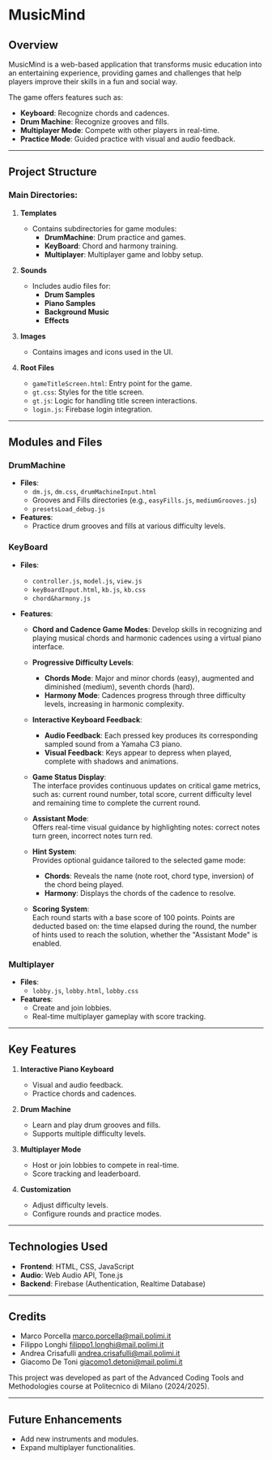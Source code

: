 # MusicMind

## Overview
MusicMind is a web-based application that transforms music education into an entertaining experience, providing games and challenges that help players improve their skills in a fun and social way.

The game offers features such as:
- **Keyboard**: Recognize chords and cadences.
- **Drum Machine**: Recognize grooves and fills.
- **Multiplayer Mode**: Compete with other players in real-time.
- **Practice Mode**: Guided practice with visual and audio feedback.

---

## Project Structure

### Main Directories:

1. **Templates**
   - Contains subdirectories for game modules:
     - **DrumMachine**: Drum practice and games.
     - **KeyBoard**: Chord and harmony training.
     - **Multiplayer**: Multiplayer game and lobby setup.

2. **Sounds**
   - Includes audio files for:
     - **Drum Samples**
     - **Piano Samples**
     - **Background Music**
     - **Effects**

3. **Images**
   - Contains images and icons used in the UI.

4. **Root Files**
   - `gameTitleScreen.html`: Entry point for the game.
   - `gt.css`: Styles for the title screen.
   - `gt.js`: Logic for handling title screen interactions.
   - `login.js`: Firebase login integration.

---

## Modules and Files

### **DrumMachine**
- **Files**:
  - `dm.js`, `dm.css`, `drumMachineInput.html`
  - Grooves and Fills directories (e.g., `easyFills.js`, `mediumGrooves.js`)
  - `presetsLoad_debug.js`
- **Features**:
  - Practice drum grooves and fills at various difficulty levels.

### **KeyBoard**

- **Files**:
  - `controller.js`, `model.js`, `view.js`
  - `keyBoardInput.html`, `kb.js`, `kb.css`
  - `chord&harmony.js`

- **Features**:

    - **Chord and Cadence Game Modes**: Develop skills in recognizing and playing musical chords and harmonic cadences using a virtual piano interface.  

    - **Progressive Difficulty Levels**:
      - **Chords Mode**: Major and minor chords (easy), augmented and diminished (medium), seventh chords (hard).  
      - **Harmony Mode**: Cadences progress through three difficulty levels, increasing in harmonic complexity.

    - **Interactive Keyboard Feedback**:
      - **Audio Feedback**: Each pressed key produces its corresponding sampled sound from a Yamaha C3 piano.
      - **Visual Feedback**: Keys appear to depress when played, complete with shadows and animations.

    - **Game Status Display**:  
      The interface provides continuous updates on critical game metrics, such as: current round number, total score, current difficulty level and remaining time to complete the current round.

    - **Assistant Mode**:  
      Offers real-time visual guidance by highlighting notes: correct notes turn green, incorrect notes turn red.  

    - **Hint System**:  
      Provides optional guidance tailored to the selected game mode:
      - **Chords**: Reveals the name (note root, chord type, inversion) of the chord being played. 
      - **Harmony**: Displays the chords of the cadence to resolve.  

    - **Scoring System**:  
      Each round starts with a base score of 100 points. Points are deducted based on: the time elapsed during the round, the number of hints used to reach the solution, whether the "Assistant Mode" is enabled.

### **Multiplayer**
- **Files**:
  - `lobby.js`, `lobby.html`, `lobby.css`
- **Features**:
  - Create and join lobbies.
  - Real-time multiplayer gameplay with score tracking.

---

## Key Features

1. **Interactive Piano Keyboard**
   - Visual and audio feedback.
   - Practice chords and cadences.

2. **Drum Machine**
   - Learn and play drum grooves and fills.
   - Supports multiple difficulty levels.

3. **Multiplayer Mode**
   - Host or join lobbies to compete in real-time.
   - Score tracking and leaderboard.

4. **Customization**
   - Adjust difficulty levels.
   - Configure rounds and practice modes.

---

## Technologies Used
- **Frontend**: HTML, CSS, JavaScript
- **Audio**: Web Audio API, Tone.js
- **Backend**: Firebase (Authentication, Realtime Database)

---

## Credits
- Marco Porcella marco.porcella@mail.polimi.it
- Filippo Longhi filippo1.longhi@mail.polimi.it
- Andrea Crisafulli andrea.crisafulli@mail.polimi.it
- Giacomo De Toni giacomo1.detoni@mail.polimi.it

This project was developed as part of the Advanced Coding Tools and Methodologies course at Politecnico di Milano (2024/2025).

---

## Future Enhancements
- Add new instruments and modules.
- Expand multiplayer functionalities.